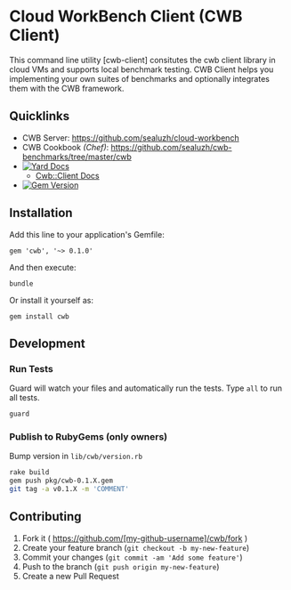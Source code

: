 # Cloud WorkBench Client (CWB Client)

This command line utility [cwb-client] consitutes the cwb client library in cloud VMs and supports local benchmark testing.
CWB Client helps you implementing your own suites of benchmarks and optionally integrates them with the CWB framework.


## Quicklinks
* CWB Server: https://github.com/sealuzh/cloud-workbench
* CWB Cookbook *(Chef)*: https://github.com/sealuzh/cwb-benchmarks/tree/master/cwb
* [![Yard Docs](http://img.shields.io/badge/yard-docs-blue.svg)](http://www.rubydoc.info/gems/cwb/)
    * [Cwb::Client Docs](http://www.rubydoc.info/gems/cwb/Cwb/Client)
* [![Gem Version](https://badge.fury.io/rb/cwb.svg)](https://rubygems.org/gems/cwb)


## Installation

Add this line to your application's Gemfile:

    gem 'cwb', '~> 0.1.0'

And then execute:

    bundle

Or install it yourself as:

    gem install cwb


## Development

### Run Tests

Guard will watch your files and automatically run the tests. Type `all` to run all tests.

```bash
guard
```

### Publish to RubyGems (only owners)

Bump version in `lib/cwb/version.rb`

```bash
rake build
gem push pkg/cwb-0.1.X.gem
git tag -a v0.1.X -m 'COMMENT'
```

## Contributing

1. Fork it ( https://github.com/[my-github-username]/cwb/fork )
2. Create your feature branch (`git checkout -b my-new-feature`)
3. Commit your changes (`git commit -am 'Add some feature'`)
4. Push to the branch (`git push origin my-new-feature`)
5. Create a new Pull Request
